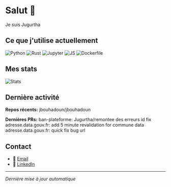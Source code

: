 # Salut 👋

Je suis Jugurtha

## Ce que j'utilise actuellement
 ![Python](https://img.shields.io/badge/-Python-green) ![Rust](https://img.shields.io/badge/-Rust-lightgrey) ![Jupyter](https://img.shields.io/badge/-Jupyter-lightgrey) ![JS](https://img.shields.io/badge/-JavaScript-yellow) ![Dockerfile](https://img.shields.io/badge/-Dockerfile-lightgrey)

## Mes stats
![Stats](https://github-readme-stats.vercel.app/api?username=jbouhadoun&show_icons=true&theme=default)

## Dernière activité

**Repos récents:**
jbouhadoun/jbouhadoun

**Dernières PRs:**
ban-plateforme: Jugurtha/remontee des erreurs id fix
adresse.data.gouv.fr: add 5 minute revalidation for commune data
adresse.data.gouv.fr: quick fix bug url

## Contact
- 📧 [Email](mailto:votre.email@example.com)
- 💼 [LinkedIn](https://linkedin.com/in/votre-profil)

---
*Dernière mise à jour automatique*
